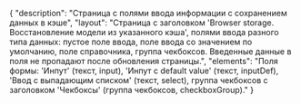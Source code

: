 {
"description": "Страница с полями ввода информации с сохранением данных в кэше",
"layout": "Страница с заголовком 'Browser storage. Восстановление модели из указанного кэша', полями ввода разного типа данных: пустое поле ввода, поле ввода со значением по умолчанию, поле справочника, группа чекбоксов. Введенные данные в поля не пропадают после обновления страницы.",
"elements": "Поля формы: 'Инпут' (текст, input), 'Инпут с default value' (текст, inputDef), 'Ввод с выпадающим списком' (текст, select), группа чекбоксов с заголовком 'Чекбоксы' (группа чекбоксов, checkboxGroup)."
}